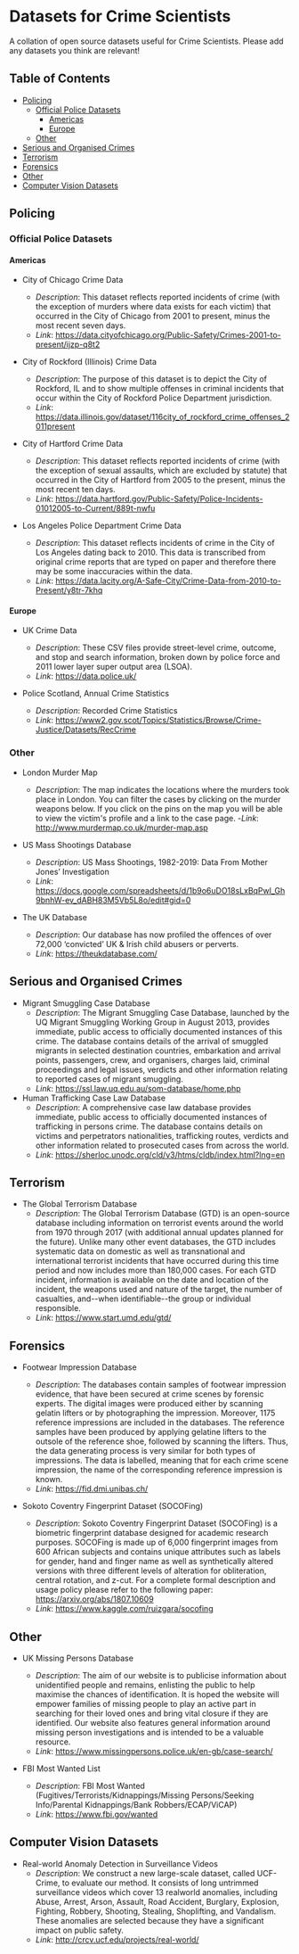 # Datasets for Crime Scientists
A collation of open source datasets useful for Crime Scientists. Please add any datasets you think are relevant!

## Table of Contents
- [Policing](#policing)
  * [Official Police Datasets](#official-police-datasets)
    + [Americas](#americas)
    + [Europe](#europe)
  * [Other](#other)
- [Serious and Organised Crimes](#serious-and-organised-crimes)
- [Terrorism](#terrorism)
- [Forensics](#forensics)
- [Other](#other-1)
- [Computer Vision Datasets](#computer-vision-datasets)

## Policing

### Official Police Datasets
#### Americas
* City of Chicago Crime Data
  - *Description*: This dataset reflects reported incidents of crime (with the exception of murders where data exists for each victim) that occurred in the City of Chicago from 2001 to present, minus the most recent seven days. 
  - *Link*: https://data.cityofchicago.org/Public-Safety/Crimes-2001-to-present/ijzp-q8t2
  
* City of Rockford (Illinois) Crime Data
  - *Description*: The purpose of this dataset is to depict the City of Rockford, IL and to show multiple offenses in criminal incidents that occur within the City of Rockford Police Department jurisdiction.
  - *Link*: https://data.illinois.gov/dataset/116city_of_rockford_crime_offenses_2011present
  
* City of Hartford Crime Data
  - *Description*: This dataset reflects reported incidents of crime (with the exception of sexual assaults, which are excluded by statute) that occurred in the City of Hartford from 2005 to the present, minus the most recent ten days.
  - *Link*: https://data.hartford.gov/Public-Safety/Police-Incidents-01012005-to-Current/889t-nwfu
 
* Los Angeles Police Department Crime Data
  - *Description*: This dataset reflects incidents of crime in the City of Los Angeles dating back to 2010. This data is transcribed from original crime reports that are typed on paper and therefore there may be some inaccuracies within the data.
  - *Link*: https://data.lacity.org/A-Safe-City/Crime-Data-from-2010-to-Present/y8tr-7khq

#### Europe
* UK Crime Data
  - *Description*: These CSV files provide street-level crime, outcome, and stop and search information, broken down by police force and 2011 lower layer super output area (LSOA).
  - *Link*: https://data.police.uk/
  
* Police Scotland, Annual Crime Statistics
  - *Description*: Recorded Crime Statistics
  - *Link*: https://www2.gov.scot/Topics/Statistics/Browse/Crime-Justice/Datasets/RecCrime
  
 ### Other
 * London Murder Map
   - *Description*: The map indicates the locations where the murders took place in London. You can filter the cases by clicking on the murder weapons below. If you click on the pins on the map you will be able to view the victim's profile and a link to the case page.
   -*Link*: http://www.murdermap.co.uk/murder-map.asp
  
* US Mass Shootings Database
  - *Description*: US Mass Shootings, 1982-2019: Data From Mother Jones’ Investigation
  - *Link*: https://docs.google.com/spreadsheets/d/1b9o6uDO18sLxBqPwl_Gh9bnhW-ev_dABH83M5Vb5L8o/edit#gid=0
  
* The UK Database
  - *Description*: Our database has now profiled the offences of over 72,000 ‘convicted’ UK & Irish child abusers or perverts.
  - *Link*: https://theukdatabase.com/  

## Serious and Organised Crimes
* Migrant Smuggling Case Database
  - *Description*: The Migrant Smuggling Case Database, launched by the UQ Migrant Smuggling Working Group in August 2013, provides immediate, public access to officially documented instances of this crime. The database contains details of the arrival of smuggled migrants in selected destination countries, embarkation and arrival points, passengers, crew, and organisers, charges laid, criminal proceedings and legal issues, verdicts and other information relating to reported cases of migrant smuggling.
  - *Link*: https://ssl.law.uq.edu.au/som-database/home.php
* Human Trafficking Case Law Database
  - *Description*: A comprehensive case law database provides immediate, public access to officially documented instances of trafficking in persons crime. The database contains details on victims and perpetrators nationalities, trafficking routes, verdicts and other information related to prosecuted cases from across the world. 
  - *Link*: https://sherloc.unodc.org/cld/v3/htms/cldb/index.html?lng=en
  
  
## Terrorism
* The Global Terrorism Database
  - *Description*: The Global Terrorism Database (GTD) is an open-source database including information on terrorist events around the world from 1970 through 2017 (with additional annual updates planned for the future). Unlike many other event databases, the GTD includes systematic data on domestic as well as transnational and international terrorist incidents that have occurred during this time period and now includes more than 180,000 cases. For each GTD incident, information is available on the date and location of the incident, the weapons used and nature of the target, the number of casualties, and--when identifiable--the group or individual responsible.
  - *Link*: https://www.start.umd.edu/gtd/

## Forensics
* Footwear Impression Database
  - *Description*: The databases contain samples of footwear impression evidence, that have been secured at crime scenes by forensic experts. The digital images were produced either by scanning gelatin lifters or by photographing the impression. Moreover, 1175 reference impressions are included in the databases. The reference samples have been produced by applying gelatine lifters to the outsole of the reference shoe, followed by scanning the lifters. Thus, the data generating process is very similar for both types of impressions. The data is labelled, meaning that for each crime scene impression, the name of the corresponding reference impression is known.
  - *Link*: https://fid.dmi.unibas.ch/
  
* Sokoto Coventry Fingerprint Dataset (SOCOFing)
  - *Description*: Sokoto Coventry Fingerprint Dataset (SOCOFing) is a biometric fingerprint database designed for academic research purposes. SOCOFing is made up of 6,000 fingerprint images from 600 African subjects and contains unique attributes such as labels for gender, hand and finger name as well as synthetically altered versions with three different levels of alteration for obliteration, central rotation, and z-cut. For a complete formal description and usage policy please refer to the following paper: https://arxiv.org/abs/1807.10609
  - *Link*: https://www.kaggle.com/ruizgara/socofing

## Other
* UK Missing Persons Database
  - *Description*: The aim of our website is to publicise information about unidentified people and remains, enlisting the public to help maximise the chances of identification. It is hoped the website will empower families of missing people to play an active part in searching for their loved ones and bring vital closure if they are identified. Our website also features general information around missing person investigations and is intended to be a valuable resource.
  - *Link*: https://www.missingpersons.police.uk/en-gb/case-search/
  
* FBI Most Wanted List
  - *Description*: FBI Most Wanted (Fugitives/Terrorists/Kidnappings/Missing Persons/Seeking Info/Parental Kidnappings/Bank Robbers/ECAP/ViCAP)
  - *Link*: https://www.fbi.gov/wanted
  
## Computer Vision Datasets
* Real-world Anomaly Detection in Surveillance Videos
  - *Description*: We construct a new large-scale dataset, called UCF-Crime, to evaluate our method. It consists of long untrimmed surveillance videos which cover 13 realworld anomalies, including Abuse, Arrest, Arson, Assault, Road Accident, Burglary, Explosion, Fighting, Robbery, Shooting, Stealing, Shoplifting, and Vandalism. These anomalies are selected because they have a significant impact on public safety.
  - *Link*: http://crcv.ucf.edu/projects/real-world/


